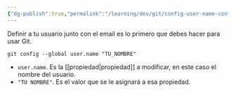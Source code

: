 ```yaml
---
{"dg-publish":true,"permalink":"/learning/dev/git/config-user-name-configurar-el-usuario-en-git/","created":"2024-03-27T16:18","updated":"2024-03-27T16:57"}
---
```


Definir a tu usuario junto con el email es lo primero que debes hacer para usar Git.
```shell
git config --global user.name "TU_NOMBRE"
```
- `user.name`. Es la [[propiedad\|propiedad]] a modificar, en este caso el nombre del usuario.
- `"TU NOMBRE"`. Es el valor que se le asignará a esa propiedad.